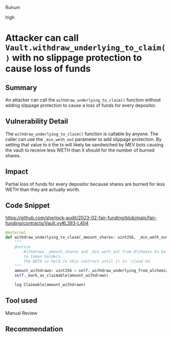 Ruhum

high

# Attacker can call `Vault.withdraw_underlying_to_claim()` with no slippage protection to cause loss of funds

## Summary
An attacker can call the `withdraw_underlying_to_claim()` function without adding slippage protection to cause a loss of funds for every depositor. 

## Vulnerability Detail
The `withdraw_underlying_to_claim()` function is callable by anyone. The caller can use the `_min_weth_out` parameter to add slippage protection. By setting that value to `0` the tx will likely be sandwiched by MEV bots causing the vault to receive less WETH than it should for the number of burned shares. 

## Impact
Partial loss of funds for every depositor because shares are burned for less WETH than they are actually worth.

## Code Snippet
https://github.com/sherlock-audit/2023-02-fair-funding/blob/main/fair-funding/contracts/Vault.vy#L393-L404
```python
@external
def withdraw_underlying_to_claim(_amount_shares: uint256, _min_weth_out: uint256):
    """
    @notice
        Withdraws _amount_shares and _min_weth_out from Alchemix to be distributed
        to token holders.
        The WETH is held in this contract until it is `claim`ed.
    """
    amount_withdrawn: uint256 = self._withdraw_underlying_from_alchemix(_amount_shares, self, _min_weth_out)
    self._mark_as_claimable(amount_withdrawn)

    log Claimable(amount_withdrawn)
```

## Tool used

Manual Review

## Recommendation

